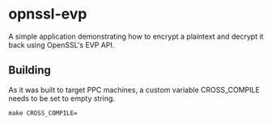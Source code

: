 # opnssl-evp
A simple application demonstrating how to encrypt a plaintext and decrypt it back using OpenSSL's EVP API.

## Building
As it was built to target PPC machines, a custom variable CROSS_COMPILE needs to be set to empty string.
```
make CROSS_COMPILE=
```

